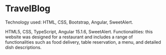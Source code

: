 # TravelBlog
Technology used: HTML, CSS, Bootstrap, Angular, SweetAlert. 

HTML5, CSS, TypeScript, Angular 15.1.6, SweetAlert. Functionalities: this website was designed for a restaurant and includes a range of functionalities such as food delivery, table reservation, a menu, and detailed dish descriptions.
